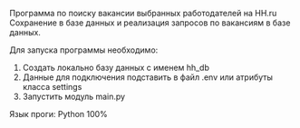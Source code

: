 Программа по поиску вакансии выбранных работодателей на HH.ru
Сохранение в базе данных и реализация запросов по вакансиям в базе данных.

Для запуска программы необходимо:
1. Создать локально базу данных с именем hh_db
2. Данные для подключения подставить в файл .env или атрибуты класса settings
3. Запустить модуль main.py

Язык проги: Python 100%
